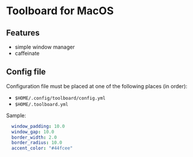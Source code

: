# Toolboard for MacOS

## Features

- simple window manager
- caffeinate

## Config file

Configuration file must be placed at one of the following places (in order):
  
- `$HOME/.config/toolboard/config.yml`
- `$HOME/.toolboard.yml`

Sample:

```yml
  window_padding: 10.0
  window_gap: 10.0
  border_width: 2.0
  border_radius: 10.0
  accent_color: "#44fcee"
```
